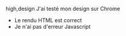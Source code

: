 high,design
J'ai testé mon design sur Chrome
* Le rendu HTML est correct
* Je n'ai pas d'erreur Javascript